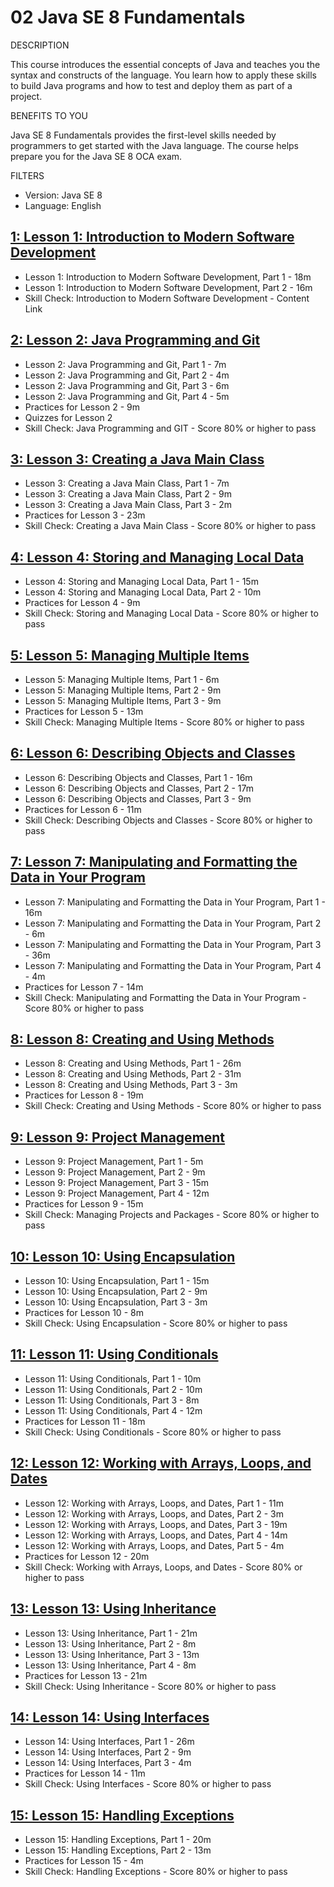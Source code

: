 # 02 Java SE 8 Fundamentals

DESCRIPTION

This course introduces the essential concepts of Java and teaches you the syntax and constructs of the language. You learn how to apply these skills to build Java programs and how to test and deploy them as part of a project.

BENEFITS TO YOU

Java SE 8 Fundamentals provides the first-level skills needed by programmers to get started with the Java language. The course helps prepare you for the Java SE 8 OCA exam.

FILTERS

* Version: Java SE 8
* Language: English

## [1: Lesson 1: Introduction to Modern Software Development](02-Java-SE-8-Fundamentals/01-Lesson-1.md)
   
   * Lesson 1: Introduction to Modern Software Development, Part 1 - 18m
   * Lesson 1: Introduction to Modern Software Development, Part 2 - 16m
   * Skill Check: Introduction to Modern Software Development - Content Link

## [2: Lesson 2: Java Programming and Git](02-Java-SE-8-Fundamentals/02-Lesson-2.md)

   * Lesson 2: Java Programming and Git, Part 1 - 7m
   * Lesson 2: Java Programming and Git, Part 2 - 4m
   * Lesson 2: Java Programming and Git, Part 3 - 6m
   * Lesson 2: Java Programming and Git, Part 4 - 5m
   * Practices for Lesson 2 - 9m
   * Quizzes for Lesson 2 
   * Skill Check: Java Programming and GIT - Score 80% or higher to pass

## [3: Lesson 3: Creating a Java Main Class](02-Java-SE-8-Fundamentals/03-Lesson-3.md)

   * Lesson 3: Creating a Java Main Class, Part 1 - 7m
   * Lesson 3: Creating a Java Main Class, Part 2 - 9m
   * Lesson 3: Creating a Java Main Class, Part 3 - 2m
   * Practices for Lesson 3 - 23m
   * Skill Check: Creating a Java Main Class - Score 80% or higher to pass

## [4: Lesson 4: Storing and Managing Local Data](02-Java-SE-8-Fundamentals/04-Lesson-4.md)

   * Lesson 4: Storing and Managing Local Data, Part 1 - 15m
   * Lesson 4: Storing and Managing Local Data, Part 2 - 10m
   * Practices for Lesson 4 - 9m
   * Skill Check: Storing and Managing Local Data - Score 80% or higher to pass

## [5: Lesson 5: Managing Multiple Items](02-Java-SE-8-Fundamentals/05-Lesson-5.md)

   * Lesson 5: Managing Multiple Items, Part 1 - 6m
   * Lesson 5: Managing Multiple Items, Part 2 - 9m
   * Lesson 5: Managing Multiple Items, Part 3 - 9m
   * Practices for Lesson 5 - 13m
   * Skill Check: Managing Multiple Items - Score 80% or higher to pass

## [6: Lesson 6: Describing Objects and Classes](02-Java-SE-8-Fundamentals/06-Lesson-6.md)

   * Lesson 6: Describing Objects and Classes, Part 1 - 16m
   * Lesson 6: Describing Objects and Classes, Part 2 - 17m
   * Lesson 6: Describing Objects and Classes, Part 3 - 9m
   * Practices for Lesson 6 - 11m
   * Skill Check: Describing Objects and Classes - Score 80% or higher to pass

## [7: Lesson 7: Manipulating and Formatting the Data in Your Program](02-Java-SE-8-Fundamentals/07-Lesson-7.md)

   * Lesson 7: Manipulating and Formatting the Data in Your Program, Part 1 - 16m
   * Lesson 7: Manipulating and Formatting the Data in Your Program, Part 2 - 6m
   * Lesson 7: Manipulating and Formatting the Data in Your Program, Part 3 - 36m
   * Lesson 7: Manipulating and Formatting the Data in Your Program, Part 4 - 4m
   * Practices for Lesson 7 - 14m
   * Skill Check: Manipulating and Formatting the Data in Your Program - Score 80% or higher to pass

## [8: Lesson 8: Creating and Using Methods](02-Java-SE-8-Fundamentals/08-Lesson-8.md)

   * Lesson 8: Creating and Using Methods, Part 1 - 26m
   * Lesson 8: Creating and Using Methods, Part 2 - 31m
   * Lesson 8: Creating and Using Methods, Part 3 - 3m
   * Practices for Lesson 8 - 19m
   * Skill Check: Creating and Using Methods - Score 80% or higher to pass

## [9: Lesson 9: Project Management](02-Java-SE-8-Fundamentals/09-Lesson-9.md)

   * Lesson 9: Project Management, Part 1 - 5m
   * Lesson 9: Project Management, Part 2 - 9m
   * Lesson 9: Project Management, Part 3 - 15m
   * Lesson 9: Project Management, Part 4 - 12m
   * Practices for Lesson 9 - 15m
   * Skill Check: Managing Projects and Packages - Score 80% or higher to pass
   
## [10: Lesson 10: Using Encapsulation](02-Java-SE-8-Fundamentals/10-Lesson-10.md)

   * Lesson 10: Using Encapsulation, Part 1 - 15m
   * Lesson 10: Using Encapsulation, Part 2 - 9m
   * Lesson 10: Using Encapsulation, Part 3 - 3m
   * Practices for Lesson 10 - 8m
   * Skill Check: Using Encapsulation - Score 80% or higher to pass

## [11: Lesson 11: Using Conditionals](02-Java-SE-8-Fundamentals/11-Lesson-11.md)

   * Lesson 11: Using Conditionals, Part 1 - 10m
   * Lesson 11: Using Conditionals, Part 2 - 10m
   * Lesson 11: Using Conditionals, Part 3 - 8m
   * Lesson 11: Using Conditionals, Part 4 - 12m
   * Practices for Lesson 11 - 18m
   * Skill Check: Using Conditionals - Score 80% or higher to pass

## [12: Lesson 12: Working with Arrays, Loops, and Dates](02-Java-SE-8-Fundamentals/12-Lesson-12.md)

   * Lesson 12: Working with Arrays, Loops, and Dates, Part 1 - 11m
   * Lesson 12: Working with Arrays, Loops, and Dates, Part 2 - 3m
   * Lesson 12: Working with Arrays, Loops, and Dates, Part 3 - 19m
   * Lesson 12: Working with Arrays, Loops, and Dates, Part 4 - 14m
   * Lesson 12: Working with Arrays, Loops, and Dates, Part 5 - 4m
   * Practices for Lesson 12 - 20m
   * Skill Check: Working with Arrays, Loops, and Dates - Score 80% or higher to pass

## [13: Lesson 13: Using Inheritance](02-Java-SE-8-Fundamentals/13-Lesson-13.md)

   * Lesson 13: Using Inheritance, Part 1 - 21m
   * Lesson 13: Using Inheritance, Part 2 - 8m
   * Lesson 13: Using Inheritance, Part 3 - 13m
   * Lesson 13: Using Inheritance, Part 4 - 8m
   * Practices for Lesson 13 - 21m
   * Skill Check: Using Inheritance - Score 80% or higher to pass

## [14: Lesson 14: Using Interfaces](02-Java-SE-8-Fundamentals/14-Lesson-14.md)

   * Lesson 14: Using Interfaces, Part 1 - 26m
   * Lesson 14: Using Interfaces, Part 2 - 9m
   * Lesson 14: Using Interfaces, Part 3 - 4m
   * Practices for Lesson 14 - 11m
   * Skill Check: Using Interfaces - Score 80% or higher to pass

## [15: Lesson 15: Handling Exceptions](02-Java-SE-8-Fundamentals/15-Lesson-15.md)

   * Lesson 15: Handling Exceptions, Part 1 - 20m
   * Lesson 15: Handling Exceptions, Part 2 - 13m
   * Practices for Lesson 15 - 4m
   * Skill Check: Handling Exceptions - Score 80% or higher to pass
